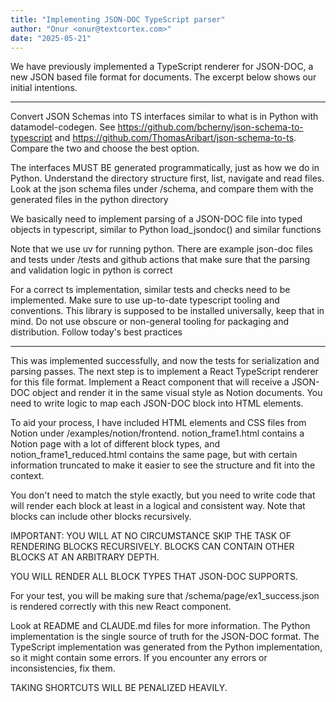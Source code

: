 ```yaml
---
title: "Implementing JSON-DOC TypeScript parser"
author: "Onur <onur@textcortex.com>"
date: "2025-05-21"
---
```


We have previously implemented a TypeScript renderer for JSON-DOC, a new JSON based file format for documents. The excerpt below shows our initial intentions.

---

Convert JSON Schemas into TS interfaces similar to what is in Python with datamodel-codegen. See https://github.com/bcherny/json-schema-to-typescript and https://github.com/ThomasAribart/json-schema-to-ts. Compare the two and choose the best option.

The interfaces MUST BE generated programmatically, just as how we do in Python. Understand the directory structure first, list, navigate and read files. Look at the json schema files under /schema, and compare them with the generated files in the python directory

We basically need to implement parsing of a JSON-DOC file into typed objects in typescript, similar to Python load_jsondoc() and similar functions

Note that we use uv for running python. There are example json-doc files and tests under /tests and github actions that make sure that the parsing and validation logic in python is correct

For a correct ts implementation, similar tests and checks need to be implemented. Make sure to use up-to-date typescript tooling and conventions. This library is supposed to be installed universally, keep that in mind. Do not use obscure or non-general tooling for packaging and distribution. Follow today's best practices

---

This was implemented successfully, and now the tests for serialization and parsing passes. The next step is to implement a React TypeScript renderer for this file format. Implement a React component that will receive a JSON-DOC object and render it in the same visual style as Notion documents. You need to write logic to map each JSON-DOC block into HTML elements.

To aid your process, I have included HTML elements and CSS files from Notion under /examples/notion/frontend. notion_frame1.html contains a Notion page with a lot of different block types, and notion_frame1_reduced.html contains the same page, but with certain information truncated to make it easier to see the structure and fit into the context.

You don't need to match the style exactly, but you need to write code that will render each block at least in a logical and consistent way. Note that blocks can include other blocks recursively.

IMPORTANT: YOU WILL AT NO CIRCUMSTANCE SKIP THE TASK OF RENDERING BLOCKS RECURSIVELY. BLOCKS CAN CONTAIN OTHER BLOCKS AT AN ARBITRARY DEPTH.

YOU WILL RENDER ALL BLOCK TYPES THAT JSON-DOC SUPPORTS.

For your test, you will be making sure that /schema/page/ex1_success.json is rendered correctly with this new React component.

Look at README and CLAUDE.md files for more information. The Python implementation is the single source of truth for the JSON-DOC format. The TypeScript implementation was generated from the Python implementation, so it might contain some errors. If you encounter any errors or inconsistencies, fix them.

TAKING SHORTCUTS WILL BE PENALIZED HEAVILY.